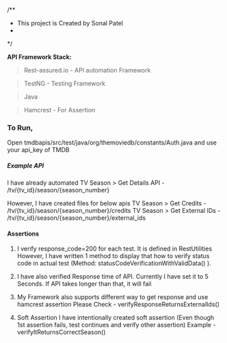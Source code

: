 /**
* This project is Created by Sonal Patel
*
*/

**API Framework Stack:**

>Rest-assured.io - API automation Framework

>TestNG - Testing Framework

>Java

>Hamcrest - For Assertion




### To Run,
Open tmdbapis/src/test/java/org/themoviedb/constants/Auth.java and use your api_key of TMDB

##### Example API
I have already automated TV Season > Get Details API - /tv/{tv_id}/season/{season_number}

However, I have created files for below apis
TV Season > Get Credits - /tv/{tv_id}/season/{season_number}/credits
TV Season > Get External IDs - /tv/{tv_id}/season/{season_number}/external_ids


#### Assertions
1) I verify response_code=200 for each test. It is defined in RestUtilities
   However, I have written 1 method to display that how to verify status code in actual test (Method: statusCodeVerificationWithValidData() ).

2) I have also verified Response time of API. Currently I have set it to 5 Seconds. If API takes longer than that, it will fail

3) My Framework also supports different way to get response and use hamcrest assertion
   Please Check - verifyResponseReturnsExternalIds()

4) Soft Assertion
   I have intentionally created soft assertion (Even though 1st assertion fails, test continues and verify other assertion)
   Example - verifyItReturnsCorrectSeason()
